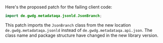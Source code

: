 Here's the proposed patch for the failing client code:

```java
import de.gwdg.metadataqa.jsonld.JsonBranch;
```

This patch imports the `JsonBranch` class from the new location `de.gwdg.metadataqa.jsonld` instead of `de.gwdg.metadataqa.api.json`. The class name and package structure have changed in the new library version.
